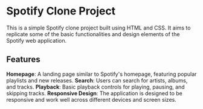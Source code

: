 # Spotify Clone Project

This is a simple Spotify clone project built using HTML and CSS. It aims to replicate some of the basic functionalities and design elements of the Spotify web application.

## Features

**Homepage**: A landing page similar to Spotify's homepage, featuring popular playlists and new releases.
**Search**: Users can search for artists, albums, and tracks.
**Playback**: Basic playback controls for playing, pausing, and skipping tracks.
**Responsive Design**: The application is designed to be responsive and work well across different devices and screen sizes.

